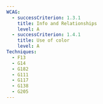 ```yaml
---
WCAG:
  - successCriterion: 1.3.1
    title: Info and Relationships
    level: A
  - successCriterion: 1.4.1
    title: Use of color
    level: A
Techniques:
  - F13
  - G14
  - G182
  - G111
  - G117
  - G138
  - G205
---
```

